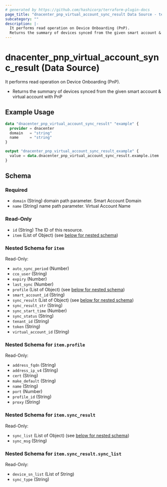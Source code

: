 ```yaml
---
# generated by https://github.com/hashicorp/terraform-plugin-docs
page_title: "dnacenter_pnp_virtual_account_sync_result Data Source - terraform-provider-dnacenter"
subcategory: ""
description: |-
  It performs read operation on Device Onboarding (PnP).
  Returns the summary of devices synced from the given smart account & virtual account with PnP
---
```


# dnacenter_pnp_virtual_account_sync_result (Data Source)

It performs read operation on Device Onboarding (PnP).

- Returns the summary of devices synced from the given smart account & virtual account with PnP

## Example Usage

```terraform
data "dnacenter_pnp_virtual_account_sync_result" "example" {
  provider = dnacenter
  domain   = "string"
  name     = "string"
}

output "dnacenter_pnp_virtual_account_sync_result_example" {
  value = data.dnacenter_pnp_virtual_account_sync_result.example.item
}
```

<!-- schema generated by tfplugindocs -->
## Schema

### Required

- `domain` (String) domain path parameter. Smart Account Domain
- `name` (String) name path parameter. Virtual Account Name

### Read-Only

- `id` (String) The ID of this resource.
- `item` (List of Object) (see [below for nested schema](#nestedatt--item))

<a id="nestedatt--item"></a>
### Nested Schema for `item`

Read-Only:

- `auto_sync_period` (Number)
- `cco_user` (String)
- `expiry` (Number)
- `last_sync` (Number)
- `profile` (List of Object) (see [below for nested schema](#nestedobjatt--item--profile))
- `smart_account_id` (String)
- `sync_result` (List of Object) (see [below for nested schema](#nestedobjatt--item--sync_result))
- `sync_result_str` (String)
- `sync_start_time` (Number)
- `sync_status` (String)
- `tenant_id` (String)
- `token` (String)
- `virtual_account_id` (String)

<a id="nestedobjatt--item--profile"></a>
### Nested Schema for `item.profile`

Read-Only:

- `address_fqdn` (String)
- `address_ip_v4` (String)
- `cert` (String)
- `make_default` (String)
- `name` (String)
- `port` (Number)
- `profile_id` (String)
- `proxy` (String)


<a id="nestedobjatt--item--sync_result"></a>
### Nested Schema for `item.sync_result`

Read-Only:

- `sync_list` (List of Object) (see [below for nested schema](#nestedobjatt--item--sync_result--sync_list))
- `sync_msg` (String)

<a id="nestedobjatt--item--sync_result--sync_list"></a>
### Nested Schema for `item.sync_result.sync_list`

Read-Only:

- `device_sn_list` (List of String)
- `sync_type` (String)


